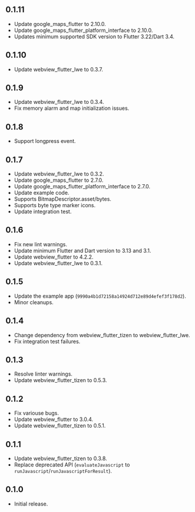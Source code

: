 ## 0.1.11

* Update google_maps_flutter to 2.10.0.
* Update google_maps_flutter_platform_interface to 2.10.0.
* Updates minimum supported SDK version to Flutter 3.22/Dart 3.4.

## 0.1.10

* Update webview_flutter_lwe to 0.3.7.

## 0.1.9

* Update webview_flutter_lwe to 0.3.4.
* Fix memory alarm and map initialization issues.

## 0.1.8

* Support longpress event.

## 0.1.7

* Update webview_flutter_lwe to 0.3.2.
* Update google_maps_flutter to 2.7.0.
* Update google_maps_flutter_platform_interface to 2.7.0.
* Update example code.
* Supports BitmapDescriptor.asset/bytes.
* Supports byte type marker icons.
* Update integration test.

## 0.1.6

* Fix new lint warnings.
* Update minimum Flutter and Dart version to 3.13 and 3.1.
* Update webview_flutter to 4.2.2.
* Update webview_flutter_lwe to 0.3.1.

## 0.1.5

* Update the example app (`9990a4b1d72158a14924d712e89d4efef3f178d2`).
* Minor cleanups.

## 0.1.4

* Change dependency from webview_flutter_tizen to webview_flutter_lwe.
* Fix integration test failures.

## 0.1.3

* Resolve linter warnings.
* Update webview_flutter_tizen to 0.5.3.

## 0.1.2

* Fix variouse bugs.
* Update webview_flutter to 3.0.4.
* Update webview_flutter_tizen to 0.5.1.

## 0.1.1

* Update webview_flutter_tizen to 0.3.8.
* Replace deprecated API (`evaluateJavascript` to `runJavascript`/`runJavascriptForResult`).

## 0.1.0

* Initial release.
